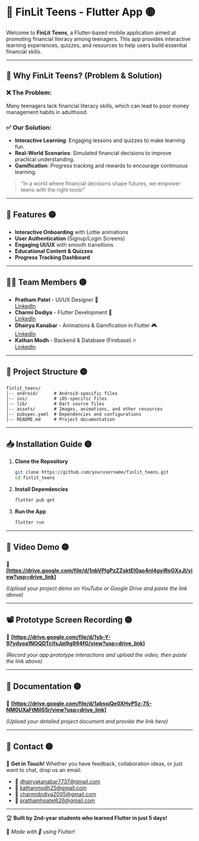 # 📱 FinLit Teens - Flutter App 🟡

Welcome to **FinLit Teens**, a Flutter-based mobile application aimed at promoting financial literacy among teenagers. This app provides interactive learning experiences, quizzes, and resources to help users build essential financial skills.

---

## 🌟 Why FinLit Teens? (Problem & Solution)
### ❌ The Problem:
Many teenagers lack financial literacy skills, which can lead to poor money management habits in adulthood.

### ✅ Our Solution:
- **Interactive Learning**: Engaging lessons and quizzes to make learning fun.
- **Real-World Scenarios**: Simulated financial decisions to improve practical understanding.
- **Gamification**: Progress tracking and rewards to encourage continuous learning.

> "In a world where financial decisions shape futures, we empower teens with the right tools!"

---

## 🚀 Features 🟡
- **Interactive Onboarding** with Lottie animations
- **User Authentication** (Signup/Login Screens)
- **Engaging UI/UX** with smooth transitions
- **Educational Content & Quizzes**
- **Progress Tracking Dashboard**

---

## 👨‍💻 Team Members 🟡
- **Pratham Patel** - UI/UX Designer 🎨  
  [LinkedIn](https://www.linkedin.com/in/pratham-patel-200047207/)
- **Charmi Dodiya** - Flutter Development 📱  
  [LinkedIn](https://www.linkedin.com/in/charmi-dodiya-150a99287/)
- **Dhairya Kanabar** - Animations & Gamification in Flutter 🎮  
  [LinkedIn](https://www.linkedin.com/in/dhairya-kanabar-411990294/)
- **Kathan Modh** - Backend & Database (Firebase) 🔥  
  [LinkedIn](https://www.linkedin.com/in/kathan-modh-b42b14225/)

---

## 📂 Project Structure 🟡
```
finlit_teens/
│-- android/      # Android-specific files
│-- ios/          # iOS-specific files
│-- lib/          # Dart source files
│-- assets/       # Images, animations, and other resources
│-- pubspec.yaml  # Dependencies and configurations
│-- README.md     # Project documentation
```

---

## 📥 Installation Guide 🟡
1. **Clone the Repository**
   ```bash
   git clone https://github.com/yourusername/finlit_teens.git
   cd finlit_teens
   ```

2. **Install Dependencies**
   ```bash
   flutter pub get
   ```

3. **Run the App**
   ```bash
   flutter run
   ```

---

## 🎥 Video Demo 🟡
📌 **[https://drive.google.com/file/d/1nbVPlgPzZZsktEI0ao4nI4gyiRoGXxJl/view?usp=drive_link]**

*(Upload your project demo on YouTube or Google Drive and paste the link above)*

---

## 📽️ Prototype Screen Recording 🟡
📌 **[https://drive.google.com/file/d/1yb-Y-97ydyoa1NOQDTcifsJpi9g994fG/view?usp=drive_link]**

*(Record your app prototype interactions and upload the video, then paste the link above)*

---

## 📄 Documentation 🟡
📌 **[https://drive.google.com/file/d/1abssjQe0XHvP5z-7S-NM0UXaFtMiIS5r/view?usp=drive_link]**

*(Upload your detailed project document and provide the link here)*

---

## 📧 Contact 🟡
💌 **Get in Touch!** Whether you have feedback, collaboration ideas, or just want to chat, drop us an email:
- 📧 dhairyakanabar7737@gmail.com
- 📧 kathanmodh25@gmail.com
- 📧 charmidodiya2005@gmail.com
- 📧 prathamhpatel626@gmail.com

---

🏆 **Built by 2nd-year students who learned Flutter in just 5 days!**

🔹 *Made with 💛 using Flutter!*
